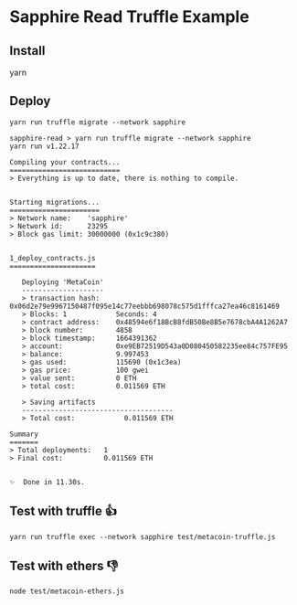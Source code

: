 # Sapphire Read Truffle Example

## Install

yarn

## Deploy

`yarn run truffle migrate --network sapphire`

```
sapphire-read > yarn run truffle migrate --network sapphire
yarn run v1.22.17

Compiling your contracts...
===========================
> Everything is up to date, there is nothing to compile.


Starting migrations...
======================
> Network name:    'sapphire'
> Network id:      23295
> Block gas limit: 30000000 (0x1c9c380)


1_deploy_contracts.js
=====================

   Deploying 'MetaCoin'
   --------------------
   > transaction hash:    0x06d2e79e9967150487f095e14c77eebbb698078c575d1fffca27ea46c8161469
   > Blocks: 1            Seconds: 4
   > contract address:    0x48594e6f18BcB8fdB50Be8B5e7678cbA4A1262A7
   > block number:        4858
   > block timestamp:     1664391362
   > account:             0xe9EB72519D543a0D080450582235ee84c757FE95
   > balance:             9.997453
   > gas used:            115690 (0x1c3ea)
   > gas price:           100 gwei
   > value sent:          0 ETH
   > total cost:          0.011569 ETH

   > Saving artifacts
   -------------------------------------
   > Total cost:            0.011569 ETH

Summary
=======
> Total deployments:   1
> Final cost:          0.011569 ETH


✨  Done in 11.30s.
```

## Test with truffle 👍

`yarn run truffle exec --network sapphire test/metacoin-truffle.js`

## Test with ethers 👎

`node test/metacoin-ethers.js`